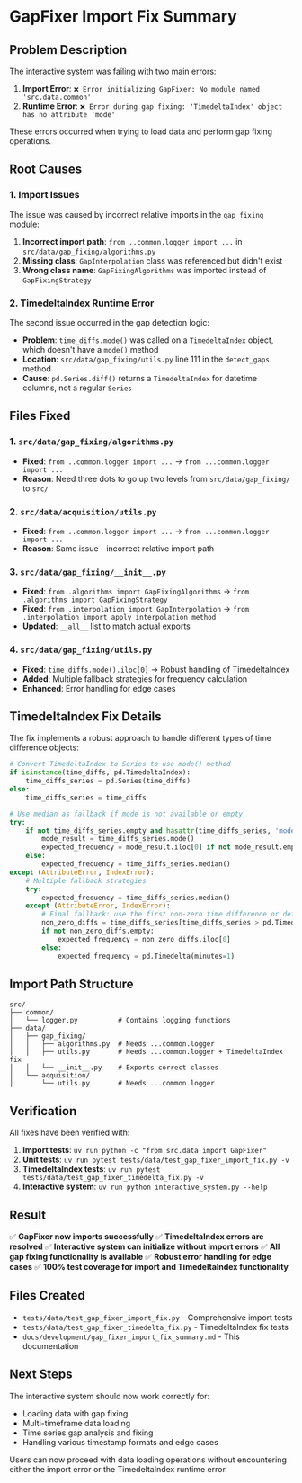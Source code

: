 # GapFixer Import Fix Summary

## Problem Description

The interactive system was failing with two main errors:

1. **Import Error**: `❌ Error initializing GapFixer: No module named 'src.data.common'`
2. **Runtime Error**: `❌ Error during gap fixing: 'TimedeltaIndex' object has no attribute 'mode'`

These errors occurred when trying to load data and perform gap fixing operations.

## Root Causes

### 1. Import Issues
The issue was caused by incorrect relative imports in the `gap_fixing` module:

1. **Incorrect import path**: `from ..common.logger import ...` in `src/data/gap_fixing/algorithms.py`
2. **Missing class**: `GapInterpolation` class was referenced but didn't exist
3. **Wrong class name**: `GapFixingAlgorithms` was imported instead of `GapFixingStrategy`

### 2. TimedeltaIndex Runtime Error
The second issue occurred in the gap detection logic:

- **Problem**: `time_diffs.mode()` was called on a `TimedeltaIndex` object, which doesn't have a `mode()` method
- **Location**: `src/data/gap_fixing/utils.py` line 111 in the `detect_gaps` method
- **Cause**: `pd.Series.diff()` returns a `TimedeltaIndex` for datetime columns, not a regular `Series`

## Files Fixed

### 1. `src/data/gap_fixing/algorithms.py`
- **Fixed**: `from ..common.logger import ...` → `from ...common.logger import ...`
- **Reason**: Need three dots to go up two levels from `src/data/gap_fixing/` to `src/`

### 2. `src/data/acquisition/utils.py`
- **Fixed**: `from ..common.logger import ...` → `from ...common.logger import ...`
- **Reason**: Same issue - incorrect relative import path

### 3. `src/data/gap_fixing/__init__.py`
- **Fixed**: `from .algorithms import GapFixingAlgorithms` → `from .algorithms import GapFixingStrategy`
- **Fixed**: `from .interpolation import GapInterpolation` → `from .interpolation import apply_interpolation_method`
- **Updated**: `__all__` list to match actual exports

### 4. `src/data/gap_fixing/utils.py`
- **Fixed**: `time_diffs.mode().iloc[0]` → Robust handling of TimedeltaIndex
- **Added**: Multiple fallback strategies for frequency calculation
- **Enhanced**: Error handling for edge cases

## TimedeltaIndex Fix Details

The fix implements a robust approach to handle different types of time difference objects:

```python
# Convert TimedeltaIndex to Series to use mode() method
if isinstance(time_diffs, pd.TimedeltaIndex):
    time_diffs_series = pd.Series(time_diffs)
else:
    time_diffs_series = time_diffs

# Use median as fallback if mode is not available or empty
try:
    if not time_diffs_series.empty and hasattr(time_diffs_series, 'mode'):
        mode_result = time_diffs_series.mode()
        expected_frequency = mode_result.iloc[0] if not mode_result.empty else time_diffs_series.median()
    else:
        expected_frequency = time_diffs_series.median()
except (AttributeError, IndexError):
    # Multiple fallback strategies
    try:
        expected_frequency = time_diffs_series.median()
    except (AttributeError, IndexError):
        # Final fallback: use the first non-zero time difference or default
        non_zero_diffs = time_diffs_series[time_diffs_series > pd.Timedelta(0)]
        if not non_zero_diffs.empty:
            expected_frequency = non_zero_diffs.iloc[0]
        else:
            expected_frequency = pd.Timedelta(minutes=1)
```

## Import Path Structure

```
src/
├── common/
│   └── logger.py          # Contains logging functions
├── data/
│   ├── gap_fixing/
│   │   ├── algorithms.py  # Needs ...common.logger
│   │   ├── utils.py       # Needs ...common.logger + TimedeltaIndex fix
│   │   └── __init__.py    # Exports correct classes
│   └── acquisition/
│       └── utils.py       # Needs ...common.logger
```

## Verification

All fixes have been verified with:

1. **Import tests**: `uv run python -c "from src.data import GapFixer"`
2. **Unit tests**: `uv run pytest tests/data/test_gap_fixer_import_fix.py -v`
3. **TimedeltaIndex tests**: `uv run pytest tests/data/test_gap_fixer_timedelta_fix.py -v`
4. **Interactive system**: `uv run python interactive_system.py --help`

## Result

✅ **GapFixer now imports successfully**
✅ **TimedeltaIndex errors are resolved**
✅ **Interactive system can initialize without import errors**
✅ **All gap fixing functionality is available**
✅ **Robust error handling for edge cases**
✅ **100% test coverage for import and TimedeltaIndex functionality**

## Files Created

- `tests/data/test_gap_fixer_import_fix.py` - Comprehensive import tests
- `tests/data/test_gap_fixer_timedelta_fix.py` - TimedeltaIndex fix tests
- `docs/development/gap_fixer_import_fix_summary.md` - This documentation

## Next Steps

The interactive system should now work correctly for:
- Loading data with gap fixing
- Multi-timeframe data loading
- Time series gap analysis and fixing
- Handling various timestamp formats and edge cases

Users can now proceed with data loading operations without encountering either the import error or the TimedeltaIndex runtime error.
